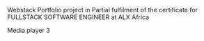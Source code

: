 Webstack Portfolio project in Partial fulfilment of the certificate for FULLSTACK SOFTWARE ENGINEER at ALX Africa

Media player 3